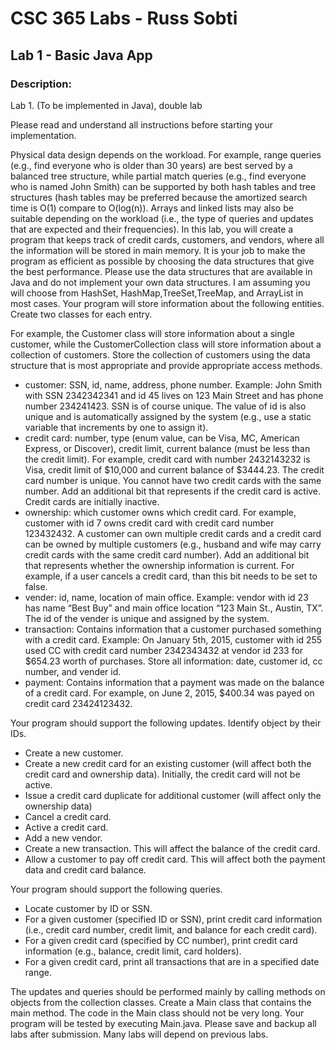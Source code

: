 # CSC 365 Labs - Russ Sobti

## Lab 1 - Basic Java App

### Description:

Lab 1. (To be implemented in Java), double lab

Please read and understand all instructions before starting your implementation.

Physical data design depends on the workload. For example, range queries (e.g., find everyone who is older than 30
years) are best served by a balanced tree structure, while partial match queries (e.g., find everyone who is named John
Smith) can be supported by both hash tables and tree structures (hash tables may be preferred because the amortized
search time is O(1) compare to O(log(n)). Arrays and linked lists may also be suitable depending on the workload (i.e.,
the type of queries and updates that are expected and their frequencies).
In this lab, you will create a program that keeps track of credit cards, customers, and vendors, where all the
information will be stored in main memory. It is your job to make the program as efficient as possible by choosing the
data structures that give the best performance. Please use the data structures that are available in Java and do not
implement your own data structures. I am assuming you will choose from HashSet, HashMap,TreeSet,TreeMap, and ArrayList
in most cases.
Your program will store information about the following entities. Create two classes for each entry.

For example, the Customer class will store information about a single customer, while the CustomerCollection class will
store information about a collection of customers. Store the collection of customers using the data structure that is
most appropriate and provide appropriate access methods.

- customer: SSN, id, name, address, phone number. Example: John Smith with SSN 2342342341 and id 45 lives on 123 Main
  Street and has phone number 234241423. SSN is of course unique. The value of id is also unique and is automatically
  assigned by the system (e.g., use a static variable that increments by one to assign it).
- credit card: number, type (enum value, can be Visa, MC, American Express, or Discover), credit limit, current
  balance (must be less than the credit limit). For example, credit card with number 2432143232 is Visa, credit limit of
  $10,000 and current balance of $3444.23. The credit card number is unique. You cannot have two credit cards with the
  same number. Add an additional bit that represents if the credit card is active. Credit cards are initially inactive.
- ownership: which customer owns which credit card. For example, customer with id 7 owns credit card with credit card
  number 123432432. A customer can own multiple credit cards and a credit card can be owned by multiple customers (e.g.,
  husband and wife may carry credit cards with the same credit card number). Add an additional bit that represents
  whether the ownership information is current. For example, if a user cancels a credit card, than this bit needs to be
  set to false.
- vender: id, name, location of main office. Example: vendor with id 23 has name “Best Buy” and main office location
  “123 Main St., Austin, TX”. The id of the vender is unique and assigned by the system.
- transaction: Contains information that a customer purchased something with a credit card. Example: On January 5th,
  2015, customer with id 255 used CC with credit card number 2342343432 at vendor id 233 for $654.23 worth of purchases.
  Store all information: date, customer id, cc number, and vender id.
- payment: Contains information that a payment was made on the balance of a credit card. For example, on June 2, 2015,
  $400.34 was payed on credit card 23424123432.

Your program should support the following updates. Identify object by their IDs.

- Create a new customer.
- Create a new credit card for an existing customer (will affect both the credit card and ownership data). Initially,
  the credit card will not be active.
- Issue a credit card duplicate for additional customer (will affect only the ownership data)
- Cancel a credit card.
- Active a credit card.
- Add a new vendor.
- Create a new transaction. This will affect the balance of the credit card.
- Allow a customer to pay off credit card. This will affect both the payment data and credit card balance.

Your program should support the following queries.

- Locate customer by ID or SSN.
- For a given customer (specified ID or SSN), print credit card information (i.e., credit card number, credit limit, and
  balance for each credit card).
- For a given credit card (specified by CC number), print credit card information (e.g., balance, credit limit, card
  holders).
- For a given credit card, print all transactions that are in a specified date range.

The updates and queries should be performed mainly by calling methods on objects from the collection classes. Create a
Main class that contains the main method. The code in the Main class should not be very long. Your program will be
tested by executing Main.java.
Please save and backup all labs after submission. Many labs will depend on previous labs.




